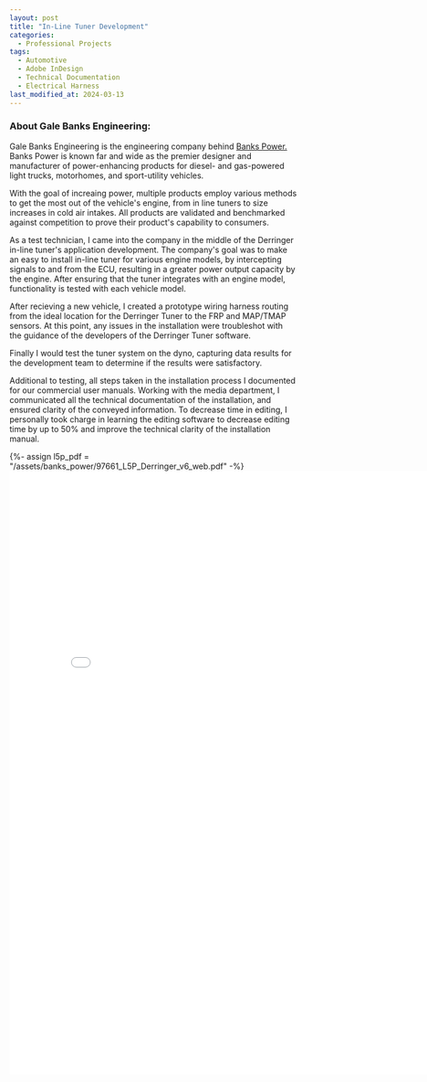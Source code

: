 ```yaml
---
layout: post
title: "In-Line Tuner Development"
categories:
  - Professional Projects
tags:
  - Automotive
  - Adobe InDesign
  - Technical Documentation
  - Electrical Harness
last_modified_at: 2024-03-13
---
```

<div class="message">
    <h3> About Gale Banks Engineering: </h3>
    <p>
        Gale Banks Engineering is the engineering company behind <a href="https://official.bankspower.com/about-banks-power/" target="_blank">Banks Power.</a> Banks Power is known far and wide as the premier designer and manufacturer of power-enhancing products for diesel- and gas-powered light trucks, motorhomes, and sport-utility vehicles. </p>
    <p>
        With the goal of increaing power, multiple products employ various methods to get the most out of the vehicle's engine, from in line tuners to size increases in cold air intakes. All products are validated and benchmarked against competition to prove their product's capability to consumers. 
    </p>
</div>

<p>
As a test technician, I came into the company in the middle of the Derringer in-line tuner's application development. The company's goal was to make an easy to install in-line tuner for various engine models, by intercepting signals to and from the ECU, resulting in a greater power output capacity by the engine. After ensuring that the tuner integrates with an engine model, functionality is tested with each vehicle model.
</p>
<p>
After recieving a new vehicle, I created a prototype wiring harness routing from the ideal location for the Derringer Tuner to the FRP and MAP/TMAP sensors. At this point, any issues in the installation were troubleshot with the guidance of the developers of the Derringer Tuner software.
</p>
<p>
Finally I would test the tuner system on the dyno, capturing data results for the development team to determine if the results were satisfactory.
</p>
<p>
Additional to testing, all steps taken in the installation process I documented for our commercial user manuals. Working with the media department, I communicated all the technical documentation of the installation, and ensured clarity of the conveyed information. To decrease time in editing, I personally took charge in learning the editing software to decrease editing time by up to 50% and improve the technical clarity of the installation manual. 
</p>

{%- assign l5p_pdf = "/assets/banks_power/97661_L5P_Derringer_v6_web.pdf" -%}
<embed src="{{- l5p_pdf | relative_url -}}" alt="PDF" class="l5p-pdf" style="width:816px;height:1056px">
<div class="l5p-pdf"></div> 

<!-- {%- assign pillar_mount_pdf = "/assets/banks_power/96418_PILLAR_MOUNT_web.pdf" -%}
<embed src="{{- pillar_mount_pdf | relative_url -}}" alt="PDF" class="pillar-mount-pdf" style="width:816px;height:1056px">
<div class="pillar-mount-pdf"></div>  -->